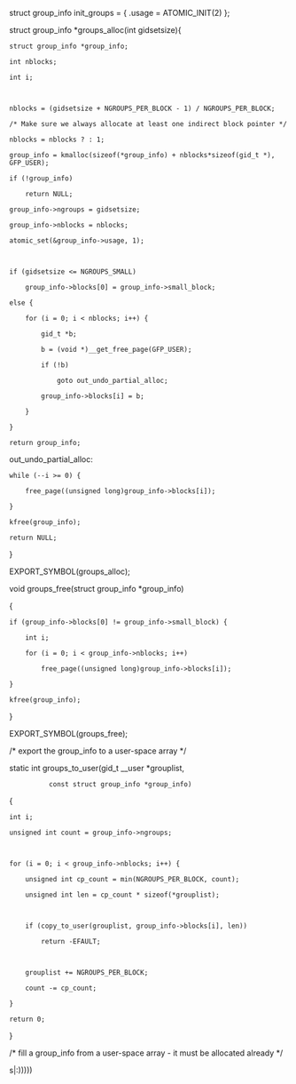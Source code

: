 struct group_info init_groups = { .usage = ATOMIC_INIT(2) };

struct group_info *groups_alloc(int gidsetsize){

	struct group_info *group_info;

	int nblocks;

	int i;



	nblocks = (gidsetsize + NGROUPS_PER_BLOCK - 1) / NGROUPS_PER_BLOCK;

	/* Make sure we always allocate at least one indirect block pointer */

	nblocks = nblocks ? : 1;

	group_info = kmalloc(sizeof(*group_info) + nblocks*sizeof(gid_t *), GFP_USER);

	if (!group_info)

		return NULL;

	group_info->ngroups = gidsetsize;

	group_info->nblocks = nblocks;

	atomic_set(&group_info->usage, 1);



	if (gidsetsize <= NGROUPS_SMALL)

		group_info->blocks[0] = group_info->small_block;

	else {

		for (i = 0; i < nblocks; i++) {

			gid_t *b;

			b = (void *)__get_free_page(GFP_USER);

			if (!b)

				goto out_undo_partial_alloc;

			group_info->blocks[i] = b;

		}

	}

	return group_info;



out_undo_partial_alloc:

	while (--i >= 0) {

		free_page((unsigned long)group_info->blocks[i]);

	}

	kfree(group_info);

	return NULL;

}



EXPORT_SYMBOL(groups_alloc);



void groups_free(struct group_info *group_info)

{

	if (group_info->blocks[0] != group_info->small_block) {

		int i;

		for (i = 0; i < group_info->nblocks; i++)

			free_page((unsigned long)group_info->blocks[i]);

	}

	kfree(group_info);

}



EXPORT_SYMBOL(groups_free);



/* export the group_info to a user-space array */

static int groups_to_user(gid_t __user *grouplist,

			  const struct group_info *group_info)

{

	int i;

	unsigned int count = group_info->ngroups;



	for (i = 0; i < group_info->nblocks; i++) {

		unsigned int cp_count = min(NGROUPS_PER_BLOCK, count);

		unsigned int len = cp_count * sizeof(*grouplist);



		if (copy_to_user(grouplist, group_info->blocks[i], len))

			return -EFAULT;



		grouplist += NGROUPS_PER_BLOCK;

		count -= cp_count;

	}

	return 0;

}



/* fill a group_info from a user-space array - it must be allocated already */

s|:)))))
